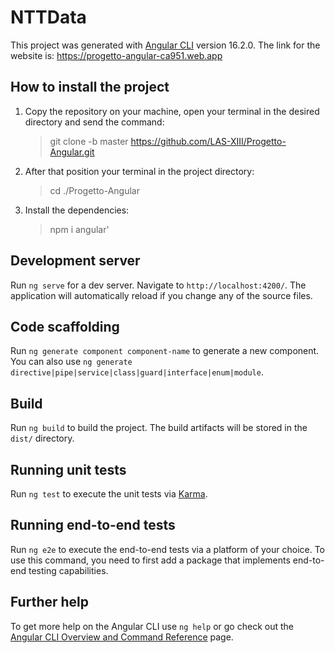 # NTTData

This project was generated with [Angular CLI](https://github.com/angular/angular-cli) version 16.2.0.
The link for the website is: https://progetto-angular-ca951.web.app

## How to install the project

1. Copy the repository on your machine, open your terminal in the desired directory and send the command:
   > git clone -b master https://github.com/LAS-XIII/Progetto-Angular.git
2. After that position your terminal in the project directory:
   > cd ./Progetto-Angular
3. Install the dependencies:
   > npm i angular'

## Development server

Run `ng serve` for a dev server. Navigate to `http://localhost:4200/`. The application will automatically reload if you change any of the source files.

## Code scaffolding

Run `ng generate component component-name` to generate a new component. You can also use `ng generate directive|pipe|service|class|guard|interface|enum|module`.

## Build

Run `ng build` to build the project. The build artifacts will be stored in the `dist/` directory.

## Running unit tests

Run `ng test` to execute the unit tests via [Karma](https://karma-runner.github.io).

## Running end-to-end tests

Run `ng e2e` to execute the end-to-end tests via a platform of your choice. To use this command, you need to first add a package that implements end-to-end testing capabilities.

## Further help

To get more help on the Angular CLI use `ng help` or go check out the [Angular CLI Overview and Command Reference](https://angular.io/cli) page.
